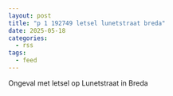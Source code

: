 ```yaml
---
layout: post
title: "p 1 192749 letsel lunetstraat breda"
date: 2025-05-18
categories: 
  - rss
tags: 
  - feed
---
```


Ongeval met letsel op Lunetstraat in Breda
